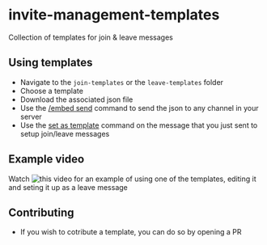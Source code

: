 # invite-management-templates

Collection of templates for join &amp; leave messages

## Using templates

- Navigate to the `join-templates` or the `leave-templates` folder
- Choose a template
- Download the associated json file
- Use the [/embed send](https://siris.gitbook.io/invite-management/commands/utility#embed) command to send the json to any channel in your server
- Use the [set as template](https://siris.gitbook.io/invite-management/commands/config#set-as-template) command on the message that you just sent to setup join/leave messages

## Example video

Watch ![this](https://www.youtube.com/watch?v=0RIlqgZgRF4) video for an example of using one of the templates, editing it and seting it up as a leave message

## Contributing

- If you wish to cotribute a template, you can do so by opening a PR
